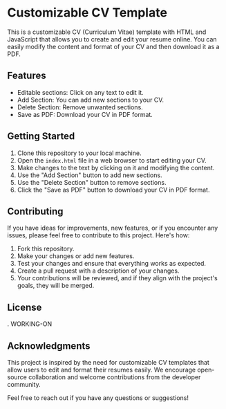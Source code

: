 # Customizable CV Template

This is a customizable CV (Curriculum Vitae) template with HTML and JavaScript that allows you to create and edit your resume online. You can easily modify the content and format of your CV and then download it as a PDF.

## Features

- Editable sections: Click on any text to edit it.
- Add Section: You can add new sections to your CV.
- Delete Section: Remove unwanted sections.
- Save as PDF: Download your CV in PDF format.

## Getting Started

1. Clone this repository to your local machine.
2. Open the `index.html` file in a web browser to start editing your CV.
3. Make changes to the text by clicking on it and modifying the content.
4. Use the "Add Section" button to add new sections.
5. Use the "Delete Section" button to remove sections.
6. Click the "Save as PDF" button to download your CV in PDF format.

## Contributing

If you have ideas for improvements, new features, or if you encounter any issues, please feel free to contribute to this project. Here's how:

1. Fork this repository.
2. Make your changes or add new features.
3. Test your changes and ensure that everything works as expected.
4. Create a pull request with a description of your changes.
5. Your contributions will be reviewed, and if they align with the project's goals, they will be merged.

## License
. WORKING-ON
## Acknowledgments

This project is inspired by the need for customizable CV templates that allow users to edit and format their resumes easily. We encourage open-source collaboration and welcome contributions from the developer community.

Feel free to reach out if you have any questions or suggestions!
